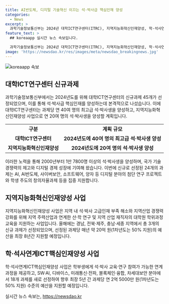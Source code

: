 ```yaml
---
title: AI반도체, 디지털 기술혁신 이끄는 석·박사급 핵심인재 양성
categories:
  - News
excerpt: >
  과학기술정보통신부는 2024년 대학ICT연구센터(ITRC), 지역지능화혁신인재양성, 학·석사연계ICT핵심인재양성 사업의 45개 신규과제를 선정하고 본격적인 지원에 나선다고 3일 밝혔다. 대학ICT연구센터는 ICT 분야에서 최고급 석·박사생을 양성하며, 지역지능화혁신인재양성 사업으로 지역 소재 대학을 위한 맞춤형 지원도 예고했다. 이번에 선정한 24개 과제에는 AI, AI반도체, 사이버보안, 소프트웨어 등 다양한 분야가 포함되어 있으며, 이를 통해 디지털 분야의 초격차 기술력 확보와 지역인재 양성에 총력을 다하겠다고 밝혔다.
feature_text: >
  ## koreaapp 실시간 뉴스 속보입니다.

  과학기술정보통신부는 2024년 대학ICT연구센터(ITRC), 지역지능화혁신인재양성, 학·석사연계ICT핵심인재양성 사업의 45개 신규과제를 선정하고 본격적인 지원에 나선다고 3일 밝혔다. 대학ICT연구센터는 ICT 분야에서 최고급 석·박사생을 양성하며, 지역지능화혁신인재양성 사업으로 지역 소재 대학을 위한 맞춤형 지원도 예고했다. 이번에 선정한 24개 과제에는 AI, AI반도체, 사이버보안, 소프트웨어 등 다양한 분야가 포함되어 있으며, 이를 통해 디지털 분야의 초격차 기술력 확보와 지역인재 양성에 총력을 다하겠다고 밝혔다.
image: 'https://newsdao.kr/res/images/meta/newsdao_breakingnews.jpg'
---
```


<p><img src="https://newsdao.kr/res/images/meta/newsdao_breakingnews.jpg" alt="koreaapp 속보" /></p>

<h2 data-ke-size="size26">대학ICT연구센터 신규과제</h2>

<p data-ke-size="size16">과학기술정보통신부에서는 2024년도를 위해 대학ICT연구센터의 신규과제 45개가 선정되었으며, 이를 통해 석·박사급 핵심인재를 양성하는데 본격적으로 나섰습니다. 이에 대학ICT연구센터는 과제당 연 40여 명의 최고급 석·박사생을 양성하고, 지역지능화혁신인재양성 사업으로 연 20여 명의 석·박사생을 양성할 계획입니다.</p>

<table>
  <tr>
    <td style="text-align: center; height: 17px;"><b>구분</b></td>
    <td style="text-align: center; height: 17px;"><b>계획 규모</b></td>
  </tr>
  <tr>
    <td style="text-align: center; height: 17px;"><b>대학ICT연구센터</b></td>
    <td style="text-align: center; height: 17px;"><b>2024년도에 40여 명의 최고급 석·박사생 양성</b></td>
  </tr>
  <tr>
    <td style="text-align: center; height: 17px;"><b>지역지능화혁신인재양성</b></td>
    <td style="text-align: center; height: 17px;"><b>2024년도에 20여 명의 석·박사생 양성</b></td>
  </tr>
</table>

<p data-ke-size="size16">이러한 노력을 통해 2000년부터 1만 7800명 이상의 석·박사생을 양성하며, 국가 기술경쟁력의 제고와 디지털 경제 성장에 기여해 왔습니다. 이번에 신규로 선정된 24개의 과제는 AI, AI반도체, 사이버보안, 소프트웨어, 양자 등 디지털 분야의 첨단 연구 프로젝트와 학생 주도의 창의자율과제 등을 집중 지원합니다.</p>

<h2 data-ke-size="size26">지역지능화혁신인재양성 사업</h2>

<p data-ke-size="size16">지역지능화혁신인재양성 사업은 지역 내 석·박사 고급인재 부족 해소와 지역산업 경쟁력 강화를 위해 지역 주력산업과 연계한 산·학 연구 및 지역 산업 재직자의 대학원 학위과정 교육을 지원하는 사업입니다. 올해에는 경남, 전북·제주, 충남·세종 지역에서 총 3개의 신규 과제가 선정되었으며, 선정된 과제당 매년 약 20억 원(1차년도는 50% 지원)의 예산을 최장 8년간 지원할 예정입니다.</p>

<h2 data-ke-size="size26">학·석사연계ICT핵심인재양성 사업</h2>

<p data-ke-size="size16">학·석사연계ICT핵심인재양성 사업은 학부생에게 석·박사 교육·연구 참여가 가능한 연계과정을 제공하고, SW·AI, 디바이스, 미래통신·전파, 블록체인·융합, 차세대보안 분야에서 18개 과제를 새로 선정하여 향후 최장 5년 간 과제당 연 2억 5000만 원(1차년도는 50% 지원) 수준의 예산을 지원할 예정입니다.</p>
실시간 뉴스 속보는, <a href="https://newsdao.kr" rel="dofollow">https://newsdao.kr</a>


